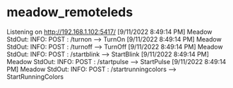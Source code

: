 # meadow_remoteleds

Listening on http://192.168.1.102:5417/
[9/11/2022 8:49:14 PM] Meadow StdOut: INFO: POST : /turnon --> TurnOn
[9/11/2022 8:49:14 PM] Meadow StdOut: INFO: POST : /turnoff --> TurnOff
[9/11/2022 8:49:14 PM] Meadow StdOut: INFO: POST : /startblink --> StartBlink
[9/11/2022 8:49:14 PM] Meadow StdOut: INFO: POST : /startpulse --> StartPulse
[9/11/2022 8:49:14 PM] Meadow StdOut: INFO: POST : /startrunningcolors --> StartRunningColors